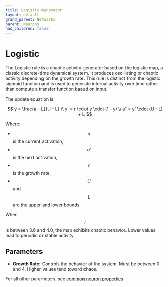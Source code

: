 ```yaml
---
title: Logistic Generator
layout: default
grand_parent: Networks
parent: Neurons
has_children: false
---
```


# Logistic

The Logistic rule is a chaotic activity generator based on the logistic map, a classic discrete-time dynamical system. It produces oscillating or chaotic activity depending on the growth rate. This rule is distinct from the logistic sigmoid function and is used to generate internal activity over time rather than compute a transfer function based on input.

The update equation is:

$$
y = \frac{a - L}{U - L} \\
y' = r \cdot y \cdot (1 - y) \\
a' = y' \cdot (U - L) + L
$$

Where:

- $$a$$ is the current activation,
- $$a'$$ is the next activation,
- $$r$$ is the growth rate,
- $$U$$ and $$L$$ are the upper and lower bounds.

When $$r$$ is between 3.6 and 4.0, the map exhibits chaotic behavior. Lower values lead to periodic or stable activity.

## Parameters

- **Growth Rate**: Controls the behavior of the system. Must be between 0 and 4. Higher values tend toward chaos.

For all other parameters, see [common neuron properties](/docs/network/neurons/index#common-neuron-properties)
